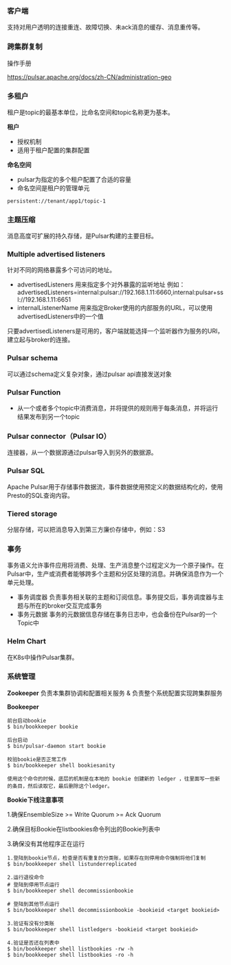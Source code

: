 

### 客户端

支持对用户透明的连接重连、故障切换、未ack消息的缓存、消息重传等。



### 跨集群复制



操作手册

https://pulsar.apache.org/docs/zh-CN/administration-geo



### 多租户

租户是topic的最基本单位，比命名空间和topic名称更为基本。

**租户**

* 授权机制
* 适用于租户配置的集群配置

**命名空间**

* pulsar为指定的多个租户配置了合适的容量
* 命名空间是租户的管理单元



 ```
persistent://tenant/app1/topic-1
 ```



### 主题压缩

消息高度可扩展的持久存储，是Pulsar构建的主要目标。



### Multiple advertised listeners

针对不同的网络暴露多个可访问的地址。

* advertisedListeners 用来指定多个对外暴露的监听地址
  例如：advertisedListeners=internal:pulsar://192.168.1.11:6660,internal:pulsar+ssl://192.168.1.11:6651
* internalListenerName 用来指定Broker使用的内部服务的URL，可以使用advertisedListeners中的一个值



只要advertisedListeners是可用的，客户端就能选择一个监听器作为服务的URl，建立起与broker的连接。



### Pulsar schema

可以通过schema定义复杂对象，通过pulsar api直接发送对象



### Pulsar Function

* 从一个或者多个topic中消费消息，并将提供的规则用于每条消息，并将运行结果发布到另一个topic



### Pulsar connector（Pulsar IO）

连接器，从一个数据源通过pulsar导入到另外的数据源。



### Pulsar SQL

Apache Pulsar用于存储事件数据流，事件数据使用预定义的数据结构化的，使用Presto的SQL查询内容。



### Tiered storage

分层存储，可以把消息导入到第三方廉价存储中，例如：S3



### 事务

事务语义允许事件应用将消费、处理、生产消息整个过程定义为一个原子操作。在Pulsar中，生产或消费者能够跨多个主题和分区处理的消息。并确保消息作为一个单元处理。

* 事务调度器 负责事务相关联的主题和订阅信息。事务提交后，事务调度器与主题与所在的broker交互完成事务
* 事务元数据  事务的元数据信息存储在事务日志中，也会备份在Pulsar的一个Topic中



### Helm Chart

在K8s中操作Pulsar集群。



### 系统管理

**Zookeeper** 负责本集群协调和配置相关服务 & 负责整个系统配置实现跨集群服务

**Bookeeper** 

```
前台启动bookie
$ bin/bookkeeper bookie

后台启动
$ bin/pulsar-daemon start bookie

校验bookie是否正常工作
$ bin/bookkeeper shell bookiesanity

使用这个命令的时候，底层的机制是在本地的 bookie 创建新的 ledger ，往里面写一些新的条目，然后读取它，最后删除这个ledger。

```



**Bookie下线注意事项**

1.确保EnsembleSize >= Write Quorum >= Ack Quorum

2.确保目标Bookie在listbookies命令列出的Bookie列表中

3.确保没有其他程序正在运行

```
1.登陆到bookie节点，检查是否有重复的分类账，如果存在则停用命令强制将他们复制
$ bin/bookkeeper shell listunderreplicated

2.运行退役命令
# 登陆到停用节点运行
$ bin/bookkeeper shell decommissionbookie

# 登陆到其他节点运行
$ bin/bookkeeper shell decommissionbookie -bookieid <target bookieid>

3.验证有没有分类账
$ bin/bookkeeper shell listledgers -bookieid <target bookieid>

4.验证是否还在列表中
$ bin/bookkeeper shell listbookies -rw -h 
$ bin/bookkeeper shell listbookies -ro -h

```







































